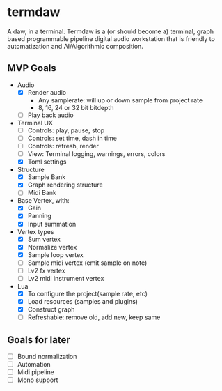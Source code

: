 # termdaw
A daw, in a terminal.
Termdaw is a (or should become a) terminal, graph based programmable pipeline digital audio workstation that is friendly to automatization and AI/Algorithmic composition.

## MVP Goals
- Audio
  - [x] Render audio
    - Any samplerate: will up or down sample from project rate
    - 8, 16, 24 or 32 bit bitdepth
  - [ ] Play back audio
- Terminal UX
    - [ ] Controls: play, pause, stop
    - [ ] Controls: set time, dash in time
    - [ ] Controls: refresh, render
    - [ ] View: Terminal logging, warnings, errors, colors
    - [x] Toml settings
- Structure
  - [x] Sample Bank
  - [x] Graph rendering structure
  - [ ] Midi Bank
- Base Vertex, with:
  - [x] Gain
  - [x] Panning
  - [x] Input summation
- Vertex types
  - [x] Sum vertex
  - [x] Normalize vertex
  - [x] Sample loop vertex
  - [ ] Sample midi vertex (emit sample on note)
  - [ ] Lv2 fx vertex
  - [ ] Lv2 midi instrument vertex
- Lua
  - [x] To configure the project(sample rate, etc)
  - [x] Load resources (samples and plugins)
  - [x] Construct graph
  - [ ] Refreshable: remove old, add new, keep same

## Goals for later
- [ ] Bound normalization
- [ ] Automation
- [ ] Midi pipeline
- [ ] Mono support
